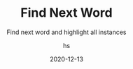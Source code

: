 ---
date: 2020-12-13
title: Find Next Word
technologies: [java, kotlin]
topics: [editing]
author: hs
subtitle: Find next word and highlight all instances
thumbnail: ./thumbnail.png
cardThumbnail: ./card.png
shortVideo:
  poster: ./tip.png
  url: https://youtu.be/Y0LhKg2tJfQ
leadin: |
  Press **⌘G** (macOS), or **F3** (Windows/Linux), to move to the next occurrence of a word. 

  **Pro tip:**
  
  Use _Control + Command + G_ on macOS, or _Ctrl + Alt + Shift + J_ on Windows and Linux, to select all occurrences of the same word. 
---